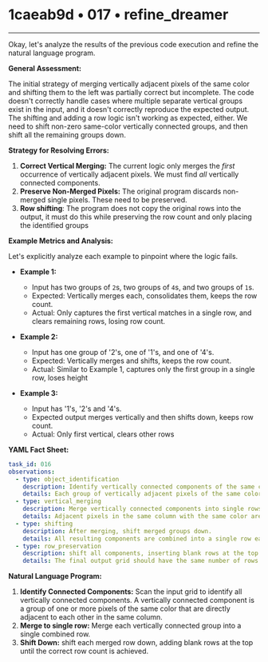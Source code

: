 # 1caeab9d • 017 • refine_dreamer

---
Okay, let's analyze the results of the previous code execution and refine the natural language program.

**General Assessment:**

The initial strategy of merging vertically adjacent pixels of the same color and shifting them to the left was partially correct but incomplete. The code doesn't correctly handle cases where multiple separate vertical groups exist in the input, and it doesn't correctly reproduce the expected output. The shifting and adding a row logic isn't working as expected, either. We need to shift non-zero same-color vertically connected groups, and then shift all the remaining groups down.

**Strategy for Resolving Errors:**

1.  **Correct Vertical Merging:** The current logic only merges the *first* occurrence of vertically adjacent pixels. We must find *all* vertically connected components.
2.  **Preserve Non-Merged Pixels:** The original program discards non-merged single pixels. These need to be preserved.
3. **Row shifting**: The program does not copy the original rows into the output, it must do this while preserving the row count and only placing the identified groups

**Example Metrics and Analysis:**

Let's explicitly analyze each example to pinpoint where the logic fails.

*   **Example 1:**
    *   Input has two groups of `2`s, two groups of `4`s, and two groups of `1`s.
    *   Expected: Vertically merges each, consolidates them, keeps the row count.
    *   Actual: Only captures the first vertical matches in a single row, and clears remaining rows, losing row count.

*   **Example 2:**
    *    Input has one group of '2's, one of '1's, and one of '4's.
    *   Expected: Vertically merges and shifts, keeps the row count.
    *   Actual: Similar to Example 1, captures only the first group in a single row, loses height

*   **Example 3:**
    *   Input has '1's, '2's and '4's.
    *    Expected output merges vertically and then shifts down, keeps row count.
    *   Actual: Only first vertical, clears other rows

**YAML Fact Sheet:**

```yaml
task_id: 016
observations:
  - type: object_identification
    description: Identify vertically connected components of the same color.
    details: Each group of vertically adjacent pixels of the same color forms a distinct object.
  - type: vertical_merging
    description: Merge vertically connected components into single rows.
    details: Adjacent pixels in the same column with the same color are merged.
  - type: shifting
    description: After merging, shift merged groups down.
    details: All resulting components are combined into a single row each and moved down.
  - type: row_preservation
    description: shift all components, inserting blank rows at the top to preserve row count
    details: The final output grid should have the same number of rows as the input grid.
```

**Natural Language Program:**

1.  **Identify Connected Components:** Scan the input grid to identify all vertically connected components. A vertically connected component is a group of one or more pixels of the same color that are directly adjacent to each other in the same column.
2.  **Merge to single row:** Merge each vertically connected group into a single combined row.
3. **Shift Down:** shift each merged row down, adding blank rows at the top until the correct row count is achieved.


